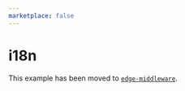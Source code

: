 ```yaml
---
marketplace: false
---
```


# i18n

This example has been moved to [`edge-middleware`](/edge-middleware/i18n).
